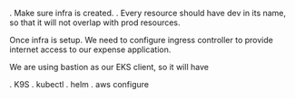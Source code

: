. Make sure infra is created.
. Every resource should have dev in its name, so   that it will not overlap with prod resources.

Once infra is setup. We need to configure ingress controller to provide internet access to our expense application.

We are using bastion as our EKS client, so it will have

   .  K9S
   .  kubectl
   .  helm
   .  aws configure